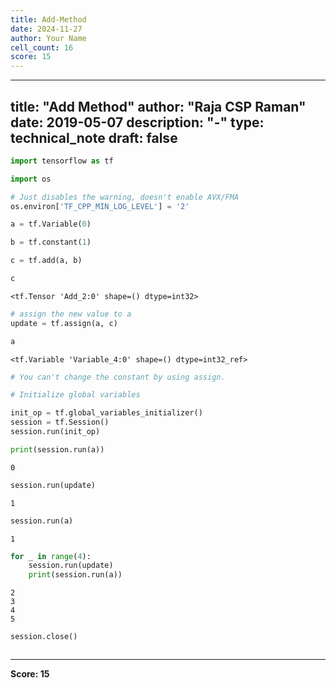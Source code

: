 ```yaml
---
title: Add-Method
date: 2024-11-27
author: Your Name
cell_count: 16
score: 15
---
```


---
title: "Add Method"
author: "Raja CSP Raman"
date: 2019-05-07
description: "-"
type: technical_note
draft: false
---

```python
import tensorflow as tf

import os

# Just disables the warning, doesn't enable AVX/FMA
os.environ['TF_CPP_MIN_LOG_LEVEL'] = '2'
```


```python
a = tf.Variable(0)
```


```python
b = tf.constant(1)
```


```python
c = tf.add(a, b)
```


```python
c
```




    <tf.Tensor 'Add_2:0' shape=() dtype=int32>




```python
# assign the new value to a
update = tf.assign(a, c)
```


```python
a
```




    <tf.Variable 'Variable_4:0' shape=() dtype=int32_ref>




```python
# You can't change the constant by using assign. 
```


```python
# Initialize global variables

init_op = tf.global_variables_initializer()
session = tf.Session()
session.run(init_op)
```


```python
print(session.run(a))
```

    0



```python
session.run(update)
```




    1




```python
session.run(a)
```




    1




```python
for _ in range(4):
    session.run(update)
    print(session.run(a))
```

    2
    3
    4
    5



```python
session.close()
```


```python

```


---
**Score: 15**